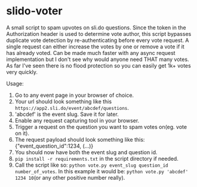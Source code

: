 # slido-voter

A small script to spam upvotes on sli.do questions. Since the token in the Authorization header is used to determine
vote author, this script bypasses duplicate vote detection by re-authenticating before every vote request.
A single request can either increase the votes by one or remove a vote if it has already voted. 
Can be made much faster with any async request implementation but I don't see why would anyone need THAT many votes.
As far I've seen there is no flood protection so you can easily get 1k+ votes very quickly.

Usage:
1. Go to any event page in your browser of choice.
2. Your url should look something like this `https://app2.sli.do/event/abcdef/questions`.
3. 'abcdef' is the event slug. Save it for later.
4. Enable any request capturing tool in your browser. 
5. Trigger a request on the question you want to spam votes on(eg. vote on it).
6. The request payload should look something like this: {"event_question_id":1234, (...)}
7. You should now have both the event slug and question id.
8. `pip install -r requirements.txt` in the script directory if needed.
9. Call the script like so: `python vote.py event_slug question_id number_of_votes`. 
   In this example it would be: `python vote.py 'abcdef' 1234 10`(or any other positive number really).
   
